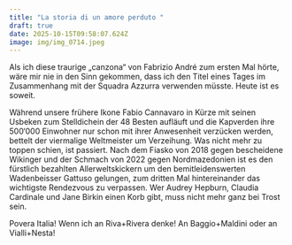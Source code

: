 ```yaml
---
title: "La storia di un amore perduto "
draft: true
date: 2025-10-15T09:58:07.624Z
image: img/img_0714.jpeg
---
```

Als ich diese traurige „canzona“ von Fabrizio André zum ersten Mal hörte, wäre mir nie in den Sinn gekommen, dass ich den Titel eines Tages im Zusammenhang mit der Squadra Azzurra verwenden müsste. Heute ist es soweit.

Während unsere frühere Ikone Fabio Cannavaro in Kürze mit seinen Usbeken zum Stelldichein der 48 Besten aufläuft und die Kapverden ihre 500‘000 Einwohner nur schon mit ihrer Anwesenheit verzücken werden, bettelt der viermalige Weltmeister um Verzeihung. Was nicht mehr zu toppen schien, ist passiert. Nach dem Fiasko von 2018 gegen bescheidene Wikinger und der Schmach von 2022 gegen Nordmazedonien ist es den fürstlich bezahlten Allerweltskickern um den bemitleidenswerten Wadenbeisser Gattuso gelungen, zum dritten Mal hintereinander das wichtigste Rendezvous zu verpassen. Wer Audrey Hepburn, Claudia Cardinale und Jane Birkin einen Korb gibt, muss nicht mehr ganz bei Trost sein.

Povera Italia! Wenn ich an Riva+Rivera denke! An Baggio+Maldini oder an Vialli+Nesta!